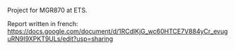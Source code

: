 Project for MGR870 at ETS.

Report written in french: https://docs.google.com/document/d/1RCdlKjG_wc60HTCE7V884yCr_evuguRN9I9XPKT9ULs/edit?usp=sharing
